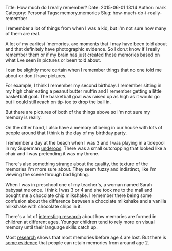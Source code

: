 Title: How much do I really remember?
Date: 2015-06-01 13:14
Author: mark
Category: Personal
Tags: memory,memories
Slug: how-much-do-i-really-remember

I remember a lot of things from when I was a kid, but I'm not sure how many of them are real.

A lot of my earliest 'memories. are moments that I may have been told about and that definitely have photographic evidence. So I don.t know if I really remember them or if my brain has just created those memories based on what I.ve seen in pictures or been told about.

I can be slightly more certain when I remember things that no one told me about or don.t have pictures.

For example, I think I remember my second birthday. I remember sitting in my high chair eating a peanut butter muffin and I remember getting a little basketball goal. The basketball goal was raised up as high as it would go but I could still reach on tip-toe to drop the ball in.

But there are pictures of both of the things above so I'm not sure my memory is really.

On the other hand, I also have a memory of being in our house with lots of people around that I think is the day of my birthday party.

I remember a day at the beach when I was 3 and I was playing in a tidepool in my Superman [underoos](https://en.wikipedia.org/wiki/Underoos). There was a small outcropping that looked like a chair and I was pretending it was my throne.

There's also something strange about the quality, the texture of the memories I'm more sure about. They seem fuzzy and indistinct, like I'm viewing the scene through bad lighting.

When I was in preschool one of my teacher's, a woman named Sarah babysat me once. I think I was 3 or 4 and she took me to the mall and bought me a chocolate chip milkshake. I remember there being some confusion about the difference between a chocolate milkshake and a vanilla milkshake with chocolate chips in it.

There's a lot of [interesting research](https://en.wikipedia.org/wiki/Memory_development) about how memories are formed in children at different ages. Younger children tend to rely more on visual memory until their language skills catch up.

Most [research](https://www.webmd.com/parenting/news/20110511/when-do-kids-form-their-first-memories) shows that most memories before age 4 are lost. But there is [some evidence](https://io9.com/5870377/new-evidence-that-children-start-forming-solid-memories-when-they-are-2-years-old) that people can retain memories from around age 2.
